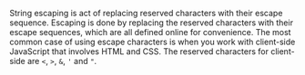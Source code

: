 String escaping is act of replacing reserved characters with their escape sequence. Escaping is done by replacing the reserved characters with their escape sequences, which are all defined online for convenience. The most common case of using escape characters is when you work with client-side JavaScript that involves HTML and CSS. The reserved characters for client-side are `<`, `>`, `&`, `'` and `"`.
